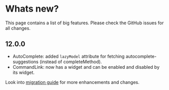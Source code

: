 # Whats new?

This page contains a list of big features. Please check the GitHub issues for all changes.

## 12.0.0

* AutoComplete: added `lazyModel` attribute for fetching autocomplete-suggestions (instead of completeMethod).
* CommandLink: now has a widget and can be enabled and disabled by its widget.

Look into [migration guide](https://primefaces.github.io/primefaces/12_0_0/#/../migrationguide/12_0_0) for more enhancements and changes.
